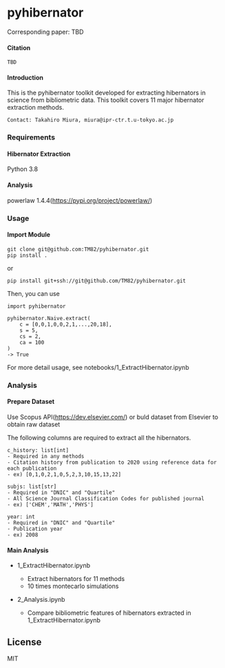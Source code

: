 # pyhibernator

Corresponding paper: TBD

#### Citation
```
TBD
```

#### Introduction

This is the pyhibernator toolkit developed for extracting hibernators in science from bibliometric data. This toolkit covers 11 major hibernator extraction methods.
```
Contact: Takahiro Miura, miura@ipr-ctr.t.u-tokyo.ac.jp
```

### Requirements

#### Hibernator Extraction
Python 3.8

#### Analysis
powerlaw 1.4.4(https://pypi.org/project/powerlaw/)

### Usage

#### Import Module

```
git clone git@github.com:TM82/pyhibernator.git
pip install .
```
or
```
pip install git+ssh://git@github.com/TM82/pyhibernator.git
```

Then, you can use
```
import pyhibernator

pyhibernator.Naive.extract(
    c = [0,0,1,0,0,2,1,...,20,18],
    s = 5,
    cs = 2,
    ca = 100
)
-> True
```

For more detail usage, see notebooks/1_ExtractHibernator.ipynb

### Analysis

#### Prepare Dataset

Use Scopus API(https://dev.elsevier.com/) or buld dataset from Elsevier to obtain raw dataset

The following columns are required to extract all the hibernators.

```
c_history: list[int]
- Required in any methods
- Citation history from publication to 2020 using reference data for each publication
- ex) [0,1,0,2,1,0,5,2,3,10,15,13,22]

subjs: list[str]
- Required in "DNIC" and "Quartile"
- All Science Journal Classification Codes for published journal
- ex) ['CHEM','MATH','PHYS']

year: int
- Required in "DNIC" and "Quartile"
- Publication year
- ex) 2008
```

#### Main Analysis

- 1_ExtractHibernator.ipynb
    - Extract hibernators for 11 methods
    - 10 times montecarlo simulations

- 2_Analysis.ipynb
    - Compare bibliometric features of hibernators extracted in 1_ExtractHibernator.ipynb


## License
MIT
